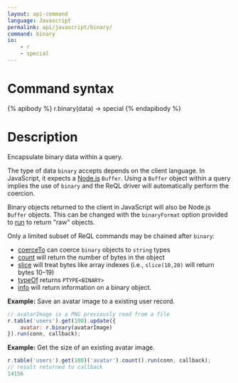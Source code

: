 ```yaml
---
layout: api-command
language: Javascript
permalink: api/javascript/binary/
command: binary
io:
    - r
    - special
---
```


# Command syntax #

{% apibody %}
r.binary(data) &rarr; special
{% endapibody %}

# Description #

Encapsulate binary data within a query.

The type of data `binary` accepts depends on the client language. In JavaScript, it expects a [Node.js](http://nodejs.org) `Buffer`. Using a `Buffer` object within a query implies the use of `binary` and the ReQL driver will automatically perform the coercion.

Binary objects returned to the client in JavaScript will also be Node.js `Buffer` objects. This can be changed with the `binaryFormat` option provided to [run](/api/javascript/run) to return "raw" objects.

Only a limited subset of ReQL commands may be chained after `binary`:

* [coerceTo](/api/javascript/coerce_to/) can coerce `binary` objects to `string` types
* [count](/api/javascript/count/) will return the number of bytes in the object
* [slice](/api/javascript/slice/) will treat bytes like array indexes (i.e., `slice(10,20)` will return bytes 10&ndash;19)
* [typeOf](/api/javascript/type_of) returns `PTYPE<BINARY>`
* [info](/api/javascript/info) will return information on a binary object.

__Example:__ Save an avatar image to a existing user record.

```js
// avatarImage is a PNG previously read from a file
r.table('users').get(100).update({
	avatar: r.binary(avatarImage)
}).run(conn, callback);
```

__Example:__ Get the size of an existing avatar image.

```js
r.table('users').get(100)('avatar').count().run(conn, callback);
// result returned to callback
14156
```
